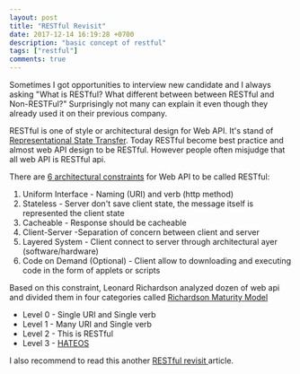 ```yaml
---
layout: post
title: "RESTful Revisit"
date: 2017-12-14 16:19:28 +0700
description: "basic concept of restful"
tags: ["restful"]
comments: true
---
```


Sometimes I got opportunities to interview new candidate and I always asking "What is RESTful? What different between between RESTful and Non-RESTFul?" Surprisingly not many can explain it even though they already used it on their previous company.

RESTful is one of style or architectural design for Web API. It's stand of [Representational State Transfer](). Today RESTful become best practice and almost web API design to be RESTful. However people often misjudge that all web API is RESTful api.

There are [6 architectural constraints](http://www.restapitutorial.com/lessons/whatisrest.html) for Web API to be called RESTful:
1. Uniform Interface - Naming (URI) and verb (http method)
2. Stateless - Server don't save client state, the message itself is represented the client state
3. Cacheable - Response should be cacheable
4. Client-Server -Separation of concern between client and server
5. Layered System - Client connect to server through architectural ayer (software/hardware)
6. Code on Demand (Optional) - Client allow to downloading and executing code in the form of applets or scripts

Based on this constraint, Leonard Richardson analyzed dozen of web api and divided them in four categories called [Richardson Maturity Model](https://restfulapi.net/richardson-maturity-model/)
- Level 0 - Single URI and Single verb
- Level 1 - Many URI and Single verb
- Level 2 - This is RESTful
- Level 3 - [HATEOS](https://en.wikipedia.org/wiki/HATEOAS)

I also recommend to read this another [RESTful revisit ](https://www.linkedin.com/pulse/restful-api-design-revisit-fei-yao/) article.
